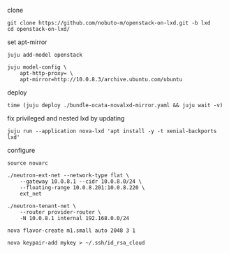 clone

    git clone https://github.com/nobuto-m/openstack-on-lxd.git -b lxd
    cd openstack-on-lxd/

set apt-mirror

    juju add-model openstack

    juju model-config \
        apt-http-proxy= \
        apt-mirror=http://10.0.8.3/archive.ubuntu.com/ubuntu

deploy

    time (juju deploy ./bundle-ocata-novalxd-mirror.yaml && juju wait -v)

fix privileged and nested lxd by updating

    juju run --application nova-lxd 'apt install -y -t xenial-backports lxd'

configure

    source novarc

    ./neutron-ext-net --network-type flat \
        --gateway 10.0.8.1 --cidr 10.0.8.0/24 \
        --floating-range 10.0.8.201:10.0.8.220 \
        ext_net

    ./neutron-tenant-net \
        --router provider-router \
        -N 10.0.8.1 internal 192.168.0.0/24

    nova flavor-create m1.small auto 2048 3 1

    nova keypair-add mykey > ~/.ssh/id_rsa_cloud
